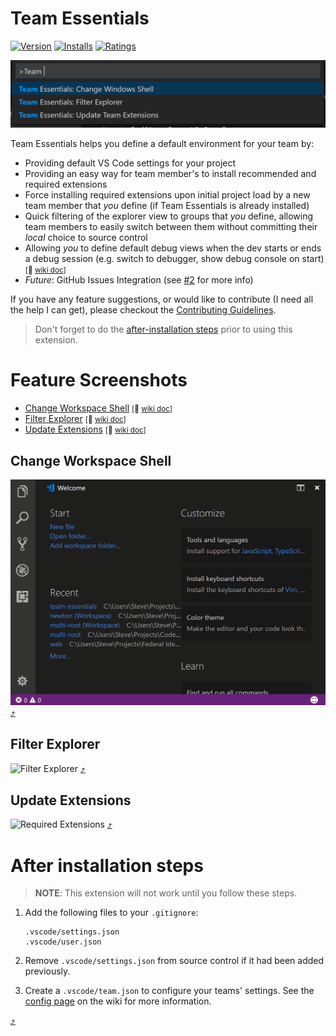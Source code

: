 # Team Essentials
[![Version](http://vsmarketplacebadge.apphb.com/version/SteveHartzog.team-essentials.svg)](https://marketplace.visualstudio.com/items?itemName=SteveHartzog.team-essentials)
[![Installs](http://vsmarketplacebadge.apphb.com/installs/SteveHartzog.team-essentials.svg)](https://marketplace.visualstudio.com/items?itemName=SteveHartzog.team-essentials)
[![Ratings](https://vsmarketplacebadge.apphb.com/rating/SteveHartzog.team-essentials.svg)](https://vsmarketplacebadge.apphb.com/rating/SteveHartzog.team-essentials.svg)

![Team Essentials](./images/team-essentials.png)

Team Essentials helps you define a default environment for your team by:
 - Providing default VS Code settings for your project
 - Providing an easy way for team member's to install recommended and required extensions
 - Force installing required extensions upon initial project load by a new team member that _you_ define (if Team Essentials is already installed)
 - Quick filtering of the explorer view to groups that _you_ define, allowing team members to easily switch between them without committing their _local_ choice to source control
 - Allowing _you_ to define default debug views when the dev starts or ends a debug session (e.g. switch to debugger, show debug console on start) <small>[:link: [wiki doc](https://github.com/SteveHartzog/team-essentials/wiki/Debugging-View-Modes)]</small>
 - _Future_: GitHub Issues Integration (see [#2](https://github.com/SteveHartzog/team-essentials/issues/2) for more info)

If you have any feature suggestions, or would like to contribute (I need all the help I can get), please checkout the [Contributing Guidelines](https://github.com/SteveHartzog/team-essentials/blob/master/CONTRIBUTING.md).

> Don't forget to do the [after-installation steps](#after-installation-steps) prior to using this extension.


# Feature Screenshots
* [Change Workspace Shell](#change-workspace-shell) <small>[:link: [wiki doc](https://github.com/SteveHartzog/team-essentials/wiki/Change-Workspace-Shell)]</small>
* [Filter Explorer](#filter-explorer) <small>[:link: [wiki doc](https://github.com/SteveHartzog/team-essentials/wiki/Filter-Explorer)]</small>
* [Update Extensions](#update-extensions) <small>[:link: [wiki doc](https://github.com/SteveHartzog/team-essentials/wiki/Update-Extensions)]</small>

## Change Workspace Shell
![Change Workspace Shell](./images/change-shell.gif)
[:arrow_heading_up:](#feature-screenshots)

## Filter Explorer
![Filter Explorer](./images/filter-explorer.gif)
[:arrow_heading_up:](#feature-screenshots)

## **Update Extensions**
![Required Extensions](./images/required-extensions.gif)
[:arrow_heading_up:](#feature-screenshots)


# After installation steps
> **NOTE**: This extension will not work until you follow these steps.

1. Add the following files to your `.gitignore`:
   ```shell
   .vscode/settings.json
   .vscode/user.json
   ```

2. Remove `.vscode/settings.json` from source control if it had been added previously.
3. Create a `.vscode/team.json` to configure your teams' settings. See the [config page](https://github.com/SteveHartzog/team-essentials/wiki/Configuration) on the wiki for more information.

[:arrow_heading_up:](#team-essentials)
